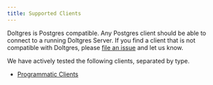 ```yaml
---
title: Supported Clients
---
```


Doltgres is Postgres compatible. Any Postgres client should be able to connect to a running Doltgres
Server. If you find a client that is not compatible with Doltgres, please [file an
issue](https://github.com/dolthub/dolt/issues/new) and let us know.

We have actively tested the following clients, separated by type.

* [Programmatic Clients](clients.md)


